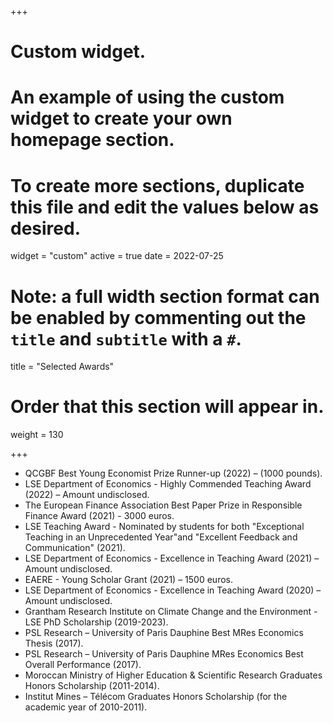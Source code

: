 +++
# Custom widget.
# An example of using the custom widget to create your own homepage section.
# To create more sections, duplicate this file and edit the values below as desired.
widget = "custom"
active = true
date = 2022-07-25

# Note: a full width section format can be enabled by commenting out the `title` and `subtitle` with a `#`.
title = "Selected Awards"


# Order that this section will appear in.
weight = 130

+++
- QCGBF Best Young Economist Prize Runner-up (2022) – (1000 pounds).
- LSE Department of Economics - Highly Commended Teaching Award (2022) – Amount undisclosed.
- The European Finance Association Best Paper Prize in Responsible Finance Award (2021) - 3000 euros.
- LSE Teaching Award - Nominated by students for both "Exceptional Teaching in an Unprecedented Year"and "Excellent Feedback and Communication" (2021).
- LSE Department of Economics - Excellence in Teaching Award (2021) – Amount undisclosed.
- EAERE - Young Scholar Grant (2021) – 1500 euros.
- LSE Department of Economics - Excellence in Teaching Award (2020) – Amount undisclosed.
- Grantham Research Institute on Climate Change and the Environment - LSE PhD Scholarship (2019-2023).
- PSL Research – University of Paris Dauphine Best MRes Economics Thesis (2017).
- PSL Research – University of Paris Dauphine MRes Economics Best Overall Performance (2017).
- Moroccan Ministry of Higher Education & Scientific Research Graduates Honors Scholarship (2011-2014).
- Institut Mines – Télécom Graduates Honors Scholarship (for the academic year of 2010-2011).

